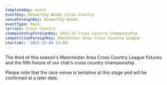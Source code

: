 ```yaml
---
templateKey: event
eventKey: Kenworthy Woods Cross Country
venueForeignKey: Kenworthy Woods
eventType: Race
terrain: Cross Country
championshipForeignKey: 2021-22 Cross Country Championship
competitionForeignKey: Manchester Area Cross Country League
startsAt: '2021-12-04 13:30'
---
```

The third of this season's Manchester Area Cross Country League fixtures and
the fifth fixture of our club's cross country championship.

Please note that the race venue is tentative at this stage and will be confirmed at a later date.
